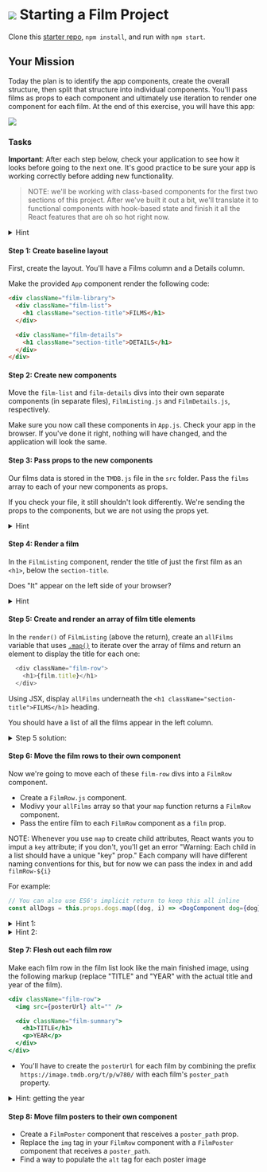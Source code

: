 # ![](https://ga-dash.s3.amazonaws.com/production/assets/logo-9f88ae6c9c3871690e33280fcf557f33.png) Starting a Film Project

Clone this [starter repo](https://github.com/WDI-SEA/react-film-starter-repo), `npm install`, and run with `npm start`.

## Your Mission

Today the plan is to identify the app components, create the overall structure, then split that structure into individual components. You'll pass films as props to each component and ultimately use iteration to render one component for each film. At the end of this exercise, you will have this app:

![](images/film-1.png)

### Tasks

**Important**: After each step below, check your application to see how it looks before going to the next one. It's good practice to be sure your app is working correctly before adding new functionality.

> NOTE: we'll be working with class-based components for the first two sections of this project. After we've built it out a bit, we'll translate it to functional components with hook-based state and finish it all the React features that are oh so hot right now.

<details>
  <summary>Hint</summary>
  Don't forget any <code>import</code> statements as you add more files.
</details>

#### Step 1: Create baseline layout

First, create the layout. You'll have a Films column and a Details column.

Make the provided `App` component render the following code:

```html
<div className="film-library">
  <div className="film-list">
    <h1 className="section-title">FILMS</h1>
  </div>

  <div className="film-details">
    <h1 className="section-title">DETAILS</h1>
  </div>
</div>
```

#### Step 2: Create new components

Move the `film-list` and `film-details` divs into their own separate components (in separate files), `FilmListing.js` and `FilmDetails.js`, respectively.

Make sure you now call these components in `App.js`. Check your app in the browser. If you've done it right, nothing will have changed, and the application will look the same.

#### Step 3: Pass props to the new components

Our films data is stored in the `TMDB.js` file in the `src` folder. Pass the `films` array to each of your new components as props.

If you check your file, it still shouldn't look differently. We're sending the props to the components, but we are not using the props yet.

<details>
  <summary>Hint</summary>
  For now, this step is just changing the <code>App.js</code> file to be sure it imports the film file and passes props.
  <code>
    
    import React, { Component } from 'react';
    import './App.css';
    import FilmListing from './FilmListing';
    import FilmDetails from './FilmDetails';
    import TMDB from './TMDB';
    
    class App extends Component {
      render() {
        return (
          <div className="App">
            <div className="film-library">
              <FilmListing films={TMDB.films} />
              <FilmDetails films={TMDB.films} />
            </div>
          </div>
        );
      }
    }

    export default App;
    
  </code>
</details>

#### Step 4: Render a film

In the `FilmListing` component, render the title of just the first film as an `<h1>`, below the `section-title`.

Does "It" appear on the left side of your browser?

<details>
  <summary>Hint</summary>
  The films prop is an array, and you just want the title from the first one.
</details>


#### Step 5: Create and render an array of film title elements

In the `render()` of `FilmListing` (above the return), create an `allFilms` variable that uses [`.map()`](https://developer.mozilla.org/en-US/docs/Web/JavaScript/Reference/Global_Objects/Array/map) to iterate over the array of films and return an element to display the title for each one:

```js
  <div className="film-row">
    <h1>{film.title}</h1>
  </div>
```

Using JSX, display `allFilms` underneath the `<h1 className="section-title">FILMS</h1>` heading.

You should have a list of all the films appear in the left column.

<details>
  <summary>Step 5 solution:</summary>
  <code>
    
    render() {
      const allFilms = this.props.films.map((film) =>{
        return (
          <div className="film-row">
            <h1>{film.title}</h1>
          </div>
        )
      })
      return (
          <div className="film-list">
            <h1 className="section-title">FILMS</h1>
            {allFilms}
          </div>
      );
    }
  
  </code>
</details>

#### Step 6: Move the film rows to their own component

Now we're going to move each of these `film-row` divs into a `FilmRow` component.

* Create a `FilmRow.js` component. 
* Modivy your `allFilms` array so that your `map` function returns a `FilmRow` component.
* Pass the entire film to each `FilmRow` component as a `film` prop.

NOTE: Whenever you use `map` to create child attributes, React wants you to imput a `key` attribute; if you don't, you'll get an error "Warning: Each child in a list should have a unique "key" prop." 
Each company will have different naming conventions for this, but for now we can pass the index in and add ``filmRow-${i}``

For example: 

```jsx
// You can also use ES6's implicit return to keep this all inline
const allDogs = this.props.dogs.map((dog, i) => <DogComponent dog={dog} key={`goodDog-${i}`} />)
```

<details>
  <summary>Hint 1: </summary>
  Don't forget to import <code>FilmRow</code> so you can use it in your <code>map</code> iterator.
</details>

<details>
  <summary>Hint 2: </summary>
  Inside your <code>FilmRow</code> component, <code>film</code> is now, a prop, so you'll need to access it with <code>this.props.film</code>.
  </details>

#### Step 7: Flesh out each film row

Make each film row in the film list look like the main finished image, using the following markup (replace "TITLE" and "YEAR" with the actual title and year of the film).

```jsx
<div className="film-row">
  <img src={posterUrl} alt="" />

  <div className="film-summary">
    <h1>TITLE</h1>
    <p>YEAR</p>
  </div>
</div>
```

- You'll have to create the `posterUrl` for each film by combining the prefix `https://image.tmdb.org/t/p/w780/` with each film's `poster_path` property.

<details>
  <summary>Hint: getting the year</summary>
  You'll also have to extract the year from the <code>release_date</code> property. To do this, you could use the <code>split()</code>, <code>substring()</code> or <code>getFullYear()</code> JS method.
</details>


#### Step 8: Move film posters to their own component

* Create a `FilmPoster` component that resceives a `poster_path` prop.
* Replace the `img` tag in your `FilmRow` component with a `FilmPoster` component that receives a `poster_path`.
* Find a way to populate the `alt` tag for each poster image
